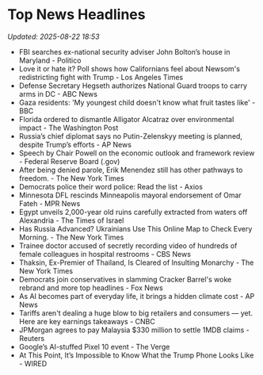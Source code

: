 # Top News Headlines

_Updated: 2025-08-22 18:53_

- FBI searches ex-national security adviser John Bolton’s house in Maryland - Politico
- Love it or hate it? Poll shows how Californians feel about Newsom's redistricting fight with Trump - Los Angeles Times
- Defense Secretary Hegseth authorizes National Guard troops to carry arms in DC - ABC News
- Gaza residents: 'My youngest child doesn't know what fruit tastes like' - BBC
- Florida ordered to dismantle Alligator Alcatraz over environmental impact - The Washington Post
- Russia’s chief diplomat says no Putin-Zelenskyy meeting is planned, despite Trump’s efforts - AP News
- Speech by Chair Powell on the economic outlook and framework review - Federal Reserve Board (.gov)
- After being denied parole, Erik Menendez still has other pathways to freedom. - The New York Times
- Democrats police their word police: Read the list - Axios
- Minnesota DFL rescinds Minneapolis mayoral endorsement of Omar Fateh - MPR News
- Egypt unveils 2,000-year old ruins carefully extracted from waters off Alexandria - The Times of Israel
- Has Russia Advanced? Ukrainians Use This Online Map to Check Every Morning. - The New York Times
- Trainee doctor accused of secretly recording video of hundreds of female colleagues in hospital restrooms - CBS News
- Thaksin, Ex-Premier of Thailand, Is Cleared of Insulting Monarchy - The New York Times
- Democrats join conservatives in slamming Cracker Barrel's woke rebrand and more top headlines - Fox News
- As AI becomes part of everyday life, it brings a hidden climate cost - AP News
- Tariffs aren't dealing a huge blow to big retailers and consumers — yet. Here are key earnings takeaways - CNBC
- JPMorgan agrees to pay Malaysia $330 million to settle 1MDB claims - Reuters
- Google’s AI-stuffed Pixel 10 event - The Verge
- At This Point, It’s Impossible to Know What the Trump Phone Looks Like - WIRED